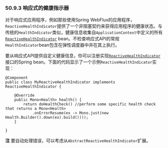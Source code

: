 ### 50.9.3 响应式的健康指示器

对于响应式应用程序，例如那些使用Spring WebFlux的应用程序，`ReactiveHealthIndicator`提供了一个非阻塞契约来获得应用程序的健康状态。与传统的`HealthIndicator`类似，健康信息收集自`ApplicationContext`中定义的所有[`ReactiveHealthIndicator`](https://github.com/spring-projects/spring-boot/tree/v2.0.0.RELEASE/spring-boot-project/spring-boot-actuator/src/main/java/org/springframework/boot/actuate/health/ReactiveHealthIndicator.java) bean。不检查响应式API的常规`HealthIndicator`bean包含在弹性调度器中并在其上执行。

要从响应式API提供自定义健康信息，你可以注册实现[`ReactiveHealthIndicator`](https://github.com/spring-projects/spring-boot/tree/v2.0.0.RELEASE/spring-boot-project/spring-boot-actuator/src/main/java/org/springframework/boot/actuate/health/ReactiveHealthIndicator.java)接口的Spring bean。下面的代码显示了一个示例`ReactiveHealthIndicator`实现：
```
@Component
public class MyReactiveHealthIndicator implements ReactiveHealthIndicator {

	@Override
	public Mono<Health> health() {
		return doHealthCheck() //perform some specific health check that returns a Mono<Health>
			.onErrorResume(ex -> Mono.just(new Health.Builder().down(ex).build())));
	}

}
```

**注** 要自动处理错误，可以考虑从`AbstractReactiveHealthIndicator`扩展。
